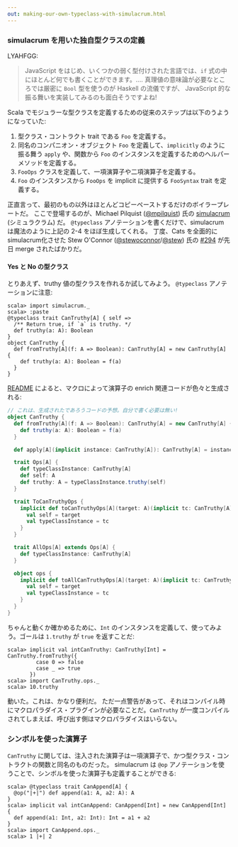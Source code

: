 ```yaml
---
out: making-our-own-typeclass-with-simulacrum.html
---
```

  
  [@stewoconnor]: https://twitter.com/stewoconnor
  [@stew]: https://github.com/stew
  [294]: https://github.com/non/cats/pull/294
  [simulacrum]: https://github.com/mpilquist/simulacrum
  [@mpilquist]: https://github.com/mpilquist

### simulacrum を用いた独自型クラスの定義

LYAHFGG:

> JavaScript をはじめ、いくつかの弱く型付けされた言語では、`if` 式の中にほとんど何でも書くことができます。....
> 真理値の意味論が必要なところでは厳密に `Bool` 型を使うのが Haskell の流儀ですが、
> JavaScript 的な振る舞いを実装してみるのも面白そうですよね!

Scala でモジュラーな型クラスを定義するための従来のステップは以下のうようになっていた:

1. 型クラス・コントラクト trait である `Foo` を定義する。
2. 同名のコンパニオン・オブジェクト `Foo` を定義して、`implicitly` のように振る舞う `apply` や、関数から `Foo` のインスタンスを定義するためのヘルパーメソッドを定義する。
3. `FooOps` クラスを定義して、一項演算子や二項演算子を定義する。
4. `Foo` のインスタンスから `FooOps` を implicit に提供する `FooSyntax` trait を定義する。

正直言って、最初のもの以外はほとんどコピーペーストするだけのボイラープレートだ。
ここで登場するのが、Michael Pilquist ([@mpilquist][@mpilquist]) 氏の
[simulacrum][simulacrum] (シミュラクラム) だ。
`@typeclass` アノテーションを書くだけで、simulacrum は魔法のように上記の 2-4 をほぼ生成してくれる。
丁度、Cats を全面的に simulacrum化させた Stew O'Connor ([@stewoconnor][@stewoconnor]/[@stew][@stew]) 氏の [#294][294]
が先日 merge されたばかりだ。

#### Yes と No の型クラス

とりあえず、truthy 値の型クラスを作れるか試してみよう。
`@typeclass` アノテーションに注意:

```console:new
scala> import simulacrum._
scala> :paste
@typeclass trait CanTruthy[A] { self =>
  /** Return true, if `a` is truthy. */
  def truthy(a: A): Boolean
}
object CanTruthy {
  def fromTruthy[A](f: A => Boolean): CanTruthy[A] = new CanTruthy[A] {
    def truthy(a: A): Boolean = f(a)
  }
}
```

[README][simulacrum] によると、マクロによって演算子の enrich 関連コードが色々と生成される:

```scala
// これは、生成されたであろうコードの予想。自分で書く必要は無い!
object CanTruthy {
  def fromTruthy[A](f: A => Boolean): CanTruthy[A] = new CanTruthy[A] {
    def truthy(a: A): Boolean = f(a)
  }

  def apply[A](implicit instance: CanTruthy[A]): CanTruthy[A] = instance

  trait Ops[A] {
    def typeClassInstance: CanTruthy[A]
    def self: A
    def truthy: A = typeClassInstance.truthy(self)
  }

  trait ToCanTruthyOps {
    implicit def toCanTruthyOps[A](target: A)(implicit tc: CanTruthy[A]): Ops[A] = new Ops[A] {
      val self = target
      val typeClassInstance = tc
    }
  }

  trait AllOps[A] extends Ops[A] {
    def typeClassInstance: CanTruthy[A]
  }

  object ops {
    implicit def toAllCanTruthyOps[A](target: A)(implicit tc: CanTruthy[A]): AllOps[A] = new AllOps[A] {
      val self = target
      val typeClassInstance = tc
    }
  }
}
```

ちゃんと動くか確かめるために、`Int` のインスタンスを定義して、使ってみよう。ゴールは `1.truthy` が `true` を返すことだ:

```console
scala> implicit val intCanTruthy: CanTruthy[Int] = CanTruthy.fromTruthy({
         case 0 => false
         case _ => true
       })
scala> import CanTruthy.ops._
scala> 10.truthy
```

動いた。これは、かなり便利だ。
ただ一点警告があって、それはコンパイル時にマクロパラダイス・プラグインが必要なことだ。`CanTruthy`
が一度コンパイルされてしまえば、呼び出す側はマクロパラダイスはいらない。

### シンボルを使った演算子

`CanTruthy` に関しては、注入された演算子は一項演算子で、かつ型クラス・コントラクトの関数と同名のものだった。
simulacrum は `@op` アノテーションを使うことで、シンボルを使った演算子も定義することができる:

```console
scala> @typeclass trait CanAppend[A] {
  @op("|+|") def append(a1: A, a2: A): A
}
scala> implicit val intCanAppend: CanAppend[Int] = new CanAppend[Int] {
  def append(a1: Int, a2: Int): Int = a1 + a2
}
scala> import CanAppend.ops._
scala> 1 |+| 2
```
